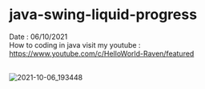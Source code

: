 # java-swing-liquid-progress
Date : 06/10/2021<br/>
How to coding in java
visit my youtube : https://www.youtube.com/c/HelloWorld-Raven/featured
<br/><br/>

![2021-10-06_193448](https://user-images.githubusercontent.com/58245926/136216980-52884cb0-83c9-4193-b614-fdc2ddaa6252.png)
